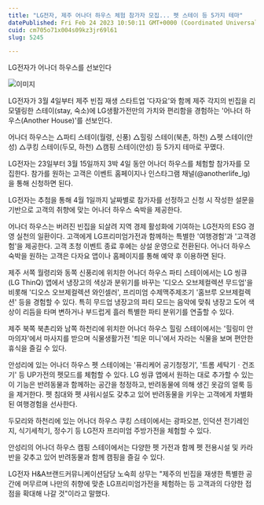 ```yaml
---
title: "LG전자, 제주 어나더 하우스 체험 참가자 모집... 펫 스테이 등 5가지 테마"
datePublished: Fri Feb 24 2023 10:50:11 GMT+0000 (Coordinated Universal Time)
cuid: cm705o71x004s09kz3jr69l61
slug: 5245

---
```



LG전자가 어나더 하우스를 선보인다

![이미지](https://cdn.hashnode.com/res/hashnode/image/upload/v1739258611550/f170b671-f8fd-42f5-af4f-3d9d14957b43.jpeg)

LG전자가 3월 4일부터 제주 빈집 재생 스타트업 '다자요'와 함께 제주 각지의 빈집을 리모델링한 스테이(stay, 숙소)에 LG생활가전만의 가치와 편리함을 경험하는 '어나더 하우스(Another House)'를 선보인다.

어나더 하우스는 △파티 스테이(월령, 신풍) △힐링 스테이(북촌, 하천) △펫 스테이(안성) △쿠킹 스테이(두모, 하천) △캠핑 스테이(안성) 등 5가지 테마로 꾸몄다.

LG전자는 23일부터 3월 15일까지 3박 4일 동안 어나더 하우스를 체험할 참가자를 모집한다. 참가를 원하는 고객은 이벤트 홈페이지나 인스타그램 채널(@anotherlife_lg)을 통해 신청하면 된다.

LG전자는 추첨을 통해 4월 1일까지 날짜별로 참가자를 선정하고 신청 시 작성한 설문을 기반으로 고객의 취향에 맞는 어나더 하우스 숙박을 제공한다.

어나더 하우스는 버려진 빈집을 되살려 지역 경제 활성화에 기여하는 LG전자의 ESG 경영 실천의 일환이다. 고객에게 LG프리미엄가전과 함께하는 특별한 '여행경험'과 '고객경험'을 제공한다. 고객 초청 이벤트 종료 후에는 상설 운영으로 전환된다. 어나더 하우스 숙박을 원하는 고객은 다자요 앱이나 홈페이지를 통해 예약 후 이용하면 된다.

제주 서쪽 월령리와 동쪽 신풍리에 위치한 어나더 하우스 파티 스테이에서는 LG 씽큐(LG ThinQ) 앱에서 냉장고의 색상과 분위기를 바꾸는 '디오스 오브제컬렉션 무드업'을 비롯해 '디오스 오브제컬렉션 와인셀러', 프리미엄 수제맥주제조기 '홈브루 오브제컬렉션' 등을 경험할 수 있다. 특히 무드업 냉장고의 파티 모드는 음악에 맞춰 냉장고 도어 색상이 리듬을 타며 변하거나 부드럽게 흘러 특별한 파티 분위기를 연출할 수 있다.

제주 북쪽 북촌리와 남쪽 하천리에 위치한 어나더 하우스 힐링 스테이에서는 '힐링미 안마의자'에서 마사지를 받으며 식물생활가전 '틔운 미니'에서 자라는 식물을 보며 편안한 휴식을 즐길 수 있다.

안성리에 있는 어나더 하우스 펫 스테이에는 '퓨리케어 공기청정기', '트롬 세탁기ㆍ건조기' 등 UP가전의 펫모드를 체험할 수 있다. LG 씽큐 앱에서 원하는 대로 추가할 수 있는 이 기능은 반려동물과 함께하는 공간을 청정하고, 반려동물에 의해 생긴 옷감의 얼룩 등을 제거한다. 펫 침대와 펫 샤워시설도 갖추고 있어 반려동물을 키우는 고객에게 차별화된 여행경험을 선사한다.

두모리와 하천리에 있는 어나더 하우스 쿠킹 스테이에서는 광파오븐, 인덕션 전기레인지, 식기세척기, 정수기 등 LG전자 프리미엄 주방가전을 체험할 수 있다.

안성리의 어나더 하우스 캠핑 스테이에서는 다양한 펫 가전과 함께 펫 전용시설 및 카라반을 갖추고 있어 반려동물과 함께 캠핑을 즐길 수 있다.

LG전자 H&A브랜드커뮤니케이션담당 노숙희 상무는 "제주의 빈집을 재생한 특별한 공간에 머무르며 나만의 취향에 맞춘 LG프리미엄가전을 체험하는 등 고객과의 다양한 접점을 확대해 나갈 것"이라고 말했다.